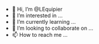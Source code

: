 - 👋 Hi, I’m @LEquipier
- 👀 I’m interested in ...
- 🌱 I’m currently learning ...
- 💞️ I’m looking to collaborate on ...
- 📫 How to reach me ...

<!---
LEquipier/LEquipier is a ✨ special ✨ repository because its `README.md` (this file) appears on your GitHub profile.
You can click the Preview link to take a look at your changes.
--->
